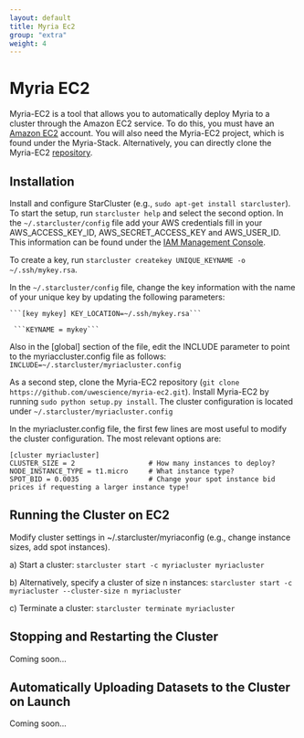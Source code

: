 ```yaml
---
layout: default
title: Myria Ec2
group: "extra"
weight: 4
---
```


# Myria EC2

Myria-EC2 is a tool that allows you to automatically deploy Myria to a cluster through the Amazon EC2 service. To do this, you must have an [Amazon EC2](http://aws.amazon.com/ec2/) account. You will also need the Myria-EC2 project, which is found under the Myria-Stack. Alternatively, you can directly clone the Myria-EC2 [repository](https://github.com/uwescience/myria-ec2).

## Installation
Install and configure StarCluster (e.g., `sudo apt-get install starcluster`). To start the setup, run ```starcluster help``` and select the second option.  In the ```~/.starcluster/config``` file add your AWS credentials fill in your AWS\_ACCESS\_KEY\_ID, AWS\_SECRET\_ACCESS\_KEY and AWS\_USER\_ID. This information can be found under the [IAM Management Console](http://aws.amazon.com/iam/). 

To create a key, run ```starcluster createkey UNIQUE_KEYNAME -o ~/.ssh/mykey.rsa```. 

In the ```~/.starcluster/config``` file, change the key information with the name of your unique key by updating the following parameters:

	```[key mykey] KEY_LOCATION=~/.ssh/mykey.rsa```
	   
	 ```KEYNAME = mykey```

Also in the [global] section of the file, edit the INCLUDE parameter to point to the myriaccluster.config file as follows: ```INCLUDE=~/.starcluster/myriacluster.config```

As a second step, clone the Myria-EC2 repository (`git clone https://github.com/uwescience/myria-ec2.git`). Install Myria-EC2 by running `sudo python setup.py install`. The cluster configuration is located under ```~/.starcluster/myriacluster.config```

In the myriacluster.config file, the first few lines are most useful to modify the cluster configuration.  The most relevant options are:

```
[cluster myriacluster]
CLUSTER_SIZE = 2                  # How many instances to deploy?
NODE_INSTANCE_TYPE = t1.micro     # What instance type?
SPOT_BID = 0.0035                 # Change your spot instance bid prices if requesting a larger instance type!
``` 

## Running the Cluster on EC2
Modify cluster settings in ~/.starcluster/myriaconfig (e.g., change instance sizes, add spot instances).

  a) Start a cluster:
       ```starcluster start -c myriacluster myriacluster```

  b) Alternatively, specify a cluster of size n instances:
       ```starcluster start -c myriacluster --cluster-size n myriacluster```

  c) Terminate a cluster:
       ```starcluster terminate myriacluster```


## Stopping and Restarting the Cluster
Coming soon...

## Automatically Uploading Datasets to the Cluster on Launch
Coming soon...

